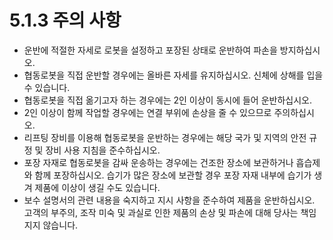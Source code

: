 ﻿# 5.1.3 주의 사항

* 운반에 적절한 자세로 로봇을 설정하고 포장된 상태로 운반하여 파손을 방지하십시오.
* 협동로봇을 직접 운반할 경우에는 올바른 자세를 유지하십시오. 신체에 상해를 입을 수 있습니다.
* 협동로봇을 직접 옮기고자 하는 경우에는 2인 이상이 동시에 들어 운반하십시오.
* 2인 이상이 함께 작업할 경우에는 연결 부위에 손상을 줄 수 있으므로 주의하십시오.
* 리프팅 장비를 이용해 협동로봇을 운반하는 경우에는 해당 국가 및 지역의 안전 규정 및 장비 사용 지침을 준수하십시오.
* 포장 자재로 협동로봇을 감싸 운송하는 경우에는 건조한 장소에 보관하거나 흡습제와 함께 포장하십시오. 습기가 많은 장소에 보관할 경우 포장 자재 내부에 습기가 생겨 제품에 이상이 생길 수도 있습니다.
* 보수 설명서의 관련 내용을 숙지하고 지시 사항을 준수하여 제품을 운반하십시오. 고객의 부주의, 조작 미숙 및 과실로 인한 제품의 손상 및 파손에 대해 당사는 책임지지 않습니다.
